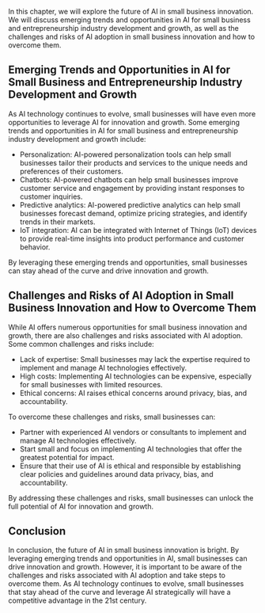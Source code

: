 
In this chapter, we will explore the future of AI in small business innovation. We will discuss emerging trends and opportunities in AI for small business and entrepreneurship industry development and growth, as well as the challenges and risks of AI adoption in small business innovation and how to overcome them.

Emerging Trends and Opportunities in AI for Small Business and Entrepreneurship Industry Development and Growth
---------------------------------------------------------------------------------------------------------------

As AI technology continues to evolve, small businesses will have even more opportunities to leverage AI for innovation and growth. Some emerging trends and opportunities in AI for small business and entrepreneurship industry development and growth include:

* Personalization: AI-powered personalization tools can help small businesses tailor their products and services to the unique needs and preferences of their customers.
* Chatbots: AI-powered chatbots can help small businesses improve customer service and engagement by providing instant responses to customer inquiries.
* Predictive analytics: AI-powered predictive analytics can help small businesses forecast demand, optimize pricing strategies, and identify trends in their markets.
* IoT integration: AI can be integrated with Internet of Things (IoT) devices to provide real-time insights into product performance and customer behavior.

By leveraging these emerging trends and opportunities, small businesses can stay ahead of the curve and drive innovation and growth.

Challenges and Risks of AI Adoption in Small Business Innovation and How to Overcome Them
-----------------------------------------------------------------------------------------

While AI offers numerous opportunities for small business innovation and growth, there are also challenges and risks associated with AI adoption. Some common challenges and risks include:

* Lack of expertise: Small businesses may lack the expertise required to implement and manage AI technologies effectively.
* High costs: Implementing AI technologies can be expensive, especially for small businesses with limited resources.
* Ethical concerns: AI raises ethical concerns around privacy, bias, and accountability.

To overcome these challenges and risks, small businesses can:

* Partner with experienced AI vendors or consultants to implement and manage AI technologies effectively.
* Start small and focus on implementing AI technologies that offer the greatest potential for impact.
* Ensure that their use of AI is ethical and responsible by establishing clear policies and guidelines around data privacy, bias, and accountability.

By addressing these challenges and risks, small businesses can unlock the full potential of AI for innovation and growth.

Conclusion
----------

In conclusion, the future of AI in small business innovation is bright. By leveraging emerging trends and opportunities in AI, small businesses can drive innovation and growth. However, it is important to be aware of the challenges and risks associated with AI adoption and take steps to overcome them. As AI technology continues to evolve, small businesses that stay ahead of the curve and leverage AI strategically will have a competitive advantage in the 21st century.
